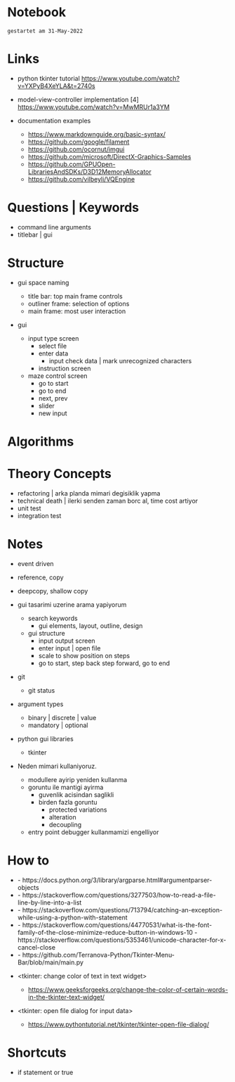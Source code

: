 # Notebook
`gestartet am 31-May-2022`

# Links
- python tkinter tutorial
    https://www.youtube.com/watch?v=YXPyB4XeYLA&t=2740s

- model-view-controller implementation [4]
    https://www.youtube.com/watch?v=MwMRUr1a3YM

- documentation examples
    - https://www.markdownguide.org/basic-syntax/
    - https://github.com/google/filament
    - https://github.com/ocornut/imgui
    - https://github.com/microsoft/DirectX-Graphics-Samples
    - https://github.com/GPUOpen-LibrariesAndSDKs/D3D12MemoryAllocator
    - https://github.com/vilbeyli/VQEngine

# Questions | Keywords
- command line arguments
- titlebar | gui

# Structure
- gui space naming
    - title bar: top main frame controls
    - outliner frame: selection of options
    - main frame: most user interaction


- gui
    - input type screen
        - select file
        - enter data
            - input check data | mark unrecognized characters
        - instruction screen
    - maze control screen
        - go to start
        - go to end
        - next, prev
        - slider
        - new input

# Algorithms

# Theory Concepts
- refactoring       | arka planda mimari degisiklik yapma
- technical death   | ilerki senden zaman borc al, time cost artiyor
- unit test
- integration test


# Notes
- event driven

- reference, copy

- deepcopy, shallow copy

- gui tasarimi uzerine arama yapiyorum
    - search keywords
        - gui elements, layout, outline, design
    - gui structure
        - input output screen
        - enter input | open file
        - scale to show position on steps
        - go to start, step back step forward, go to end

- git
    - git status

- argument types
    - binary | discrete | value
    - mandatory | optional

- python gui libraries
    - tkinter


- Neden mimari kullaniyoruz.
    - modullere ayirip yeniden kullanma
    - goruntu ile mantigi ayirma
        - guvenlik acisindan saglikli
        - birden fazla goruntu
            - protected variations
            - alteration
            - decoupling
    - entry point debugger kullanmamizi engelliyor

# How to
- <parsing command line arguments>
    - https://docs.python.org/3/library/argparse.html#argumentparser-objects

- <read file>
    - https://stackoverflow.com/questions/3277503/how-to-read-a-file-line-by-line-into-a-list

- <exception handling with with>
    - https://stackoverflow.com/questions/713794/catching-an-exception-while-using-a-python-with-statement

- <titlebar icons>
    - https://stackoverflow.com/questions/44770531/what-is-the-font-family-of-the-close-minimize-reduce-button-in-windows-10
    - https://stackoverflow.com/questions/5353461/unicode-character-for-x-cancel-close

- <custom title bar>
    - https://github.com/Terranova-Python/Tkinter-Menu-Bar/blob/main/main.py


- <tkinter: change color of text in text widget>
    - https://www.geeksforgeeks.org/change-the-color-of-certain-words-in-the-tkinter-text-widget/

- <tkinter: open file dialog for input data>
    - https://www.pythontutorial.net/tkinter/tkinter-open-file-dialog/



# Shortcuts
- if statement or true